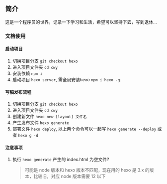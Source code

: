## 简介

这是一个程序员的世界，记录一下学习和生活，希望可以坚持下去，写到退休...

### 文档使用

#### 启动项目

1. 切换项目分支 `git checkout hexo`
2. 进入项目文件夹 `cd cwy`
3. 安装依赖 `npm i`
4. 启动项目 `hexo server`, 需全局安装*hexo* `npm i hexo -g`

#### 写稿发布流程

1. 切换项目分支 `git checkout hexo`
2. 进入项目文件夹 `cd cwy`
3. 创建新文件 `hexo new [layout] 文件名`
4. 产生发布文件 `hexo generate`
5. 部署文件 `hexo deploy`, 以上两个命令可以一起写 `hexo generate --deploy` 或者 `hexo g -d`

#### 注意事项

1. 执行 `hexo generate` 产生的 index.html 为空文件?
   > 可能是 node 版本和 hexo 版本不匹配，现在用的 hexo 是 3.x 的版本，比较旧，对应 node 版本需要 12 以下
